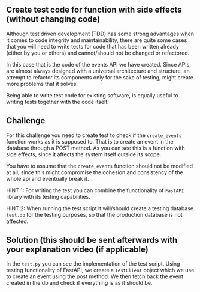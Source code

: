 ## Create test code for function with side effects (without changing code)

Although test driven development (TDD) has some strong advantages when it comes to code integrity and maintainability, there are quite
some cases that you will need to write tests for code that has been written already (either by you or others)
and cannot/should not be changed or refactored. 
 
In this case that is the code of the events API we have created. Since APIs, 
are almost always designed with a universal architecture and structure, an attempt to refactor its components only for 
the sake of testing, might create more problems that it solves.

Being able to write test code for existing software, is equally useful to writing tests together with the code itself.

## Challenge

For this challenge you need to create test to check if the `create_events` function works as it is supposed to.
That is to create an event in the database through a POST method. As you can see this is a function with side effects,
since it affects the system itself outside its scope. 

You have to assume that the `create_events` function should not be modified at all, since this might compromise the 
cohesion and consistency of the whole api and eventually break it.

HINT 1: For writing the test you can combine the functionality of `FastAPI` library with its testing capabilities.

HINT 2: When running the test script it will/should create a testing database `test.db` for the testing purposes, so that
the production database is not affected. 


## Solution (this should be sent afterwards with your explanation video (if applicable)

In the `test.py` you can see the implementation of the test script. Using testing functionality of FastAPI, 
we create a `TestClient` object which we use to create an event using the post method. 
We then fetch back the event created in the db and check if everything is as it should be.









